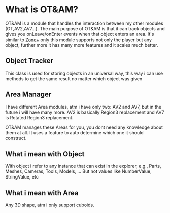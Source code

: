 # What is OT&AM?

OT&AM is a module that handles the interaction between my other modules (OT,AV2,AV7...). The main purpose of OT&AM is that it can track objects and gives you onLeave/onEnter events when that object enters an area. It's similar to [Zone+](https://1foreverhd.github.io/HDAdmin/projects/zoneplus/about/) only this module supports not only the player but any object, further more it has many more features and it scales much better.


## Object Tracker
This class is used for storing objects in an universal way, this way i can use methods to get the same result no matter which object was given

## Area Manager
I have different Area modules, atm i have only two: AV2 and AV7, but in the future i will have many more. AV2 is basically Region3 replacement and AV7 is Rotated Region3 replacement.

OT&AM manages these Areas for you, you dont need any knowledge about them at all. It uses a feature to auto determine which one it should construct.

## What i mean with Object
With object i refer to any instance that can exist in the explorer, e.g., Parts, Meshes, Cameras, Tools, Models, ... But not values like NumberValue, StringValue, etc

## What i mean with Area
Any 3D shape, atm i only support cuboids.